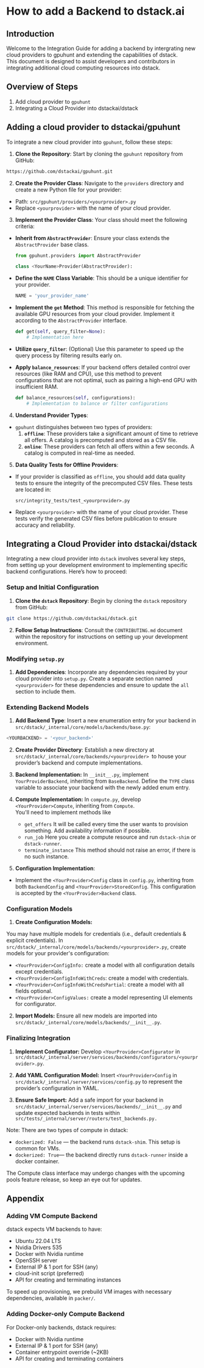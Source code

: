 # How to add a Backend to dstack.ai
## Introduction

Welcome to the Integration Guide for adding a backend by intergrating new cloud providers to gpuhunt and extending the capabilities of dstack.<br> 
This document is designed to assist developers and contributors in integrating additional cloud computing resources into dstack.


## Overview of Steps

1. Add cloud provider to `gpuhunt`
2. Integrating a Cloud Provider into dstackai/dstack

## Adding a cloud provider to dstackai/gpuhunt
To integrate a new cloud provider into `gpuhunt`, follow these steps:

1. **Clone the Repository**: Start by cloning the `gpuhunt` repository from GitHub:
```bash
https://github.com/dstackai/gpuhunt.git
```
 2. **Create the Provider Class**: Navigate to the `providers` directory and create a new Python file for your provider:
- Path: `src/gpuhunt/providers/<yourprovider>.py`
- Replace `<yourprovider>` with the name of your cloud provider.

3. **Implement the Provider Class**: Your class should meet the following criteria:

- **Inherit from `AbstractProvider`**: Ensure your class extends the `AbstractProvider` base class.
  ```python
  from gpuhunt.providers import AbstractProvider

  class <YourName>Provider(AbstractProvider):
  ```

- **Define the `NAME` Class Variable**: This should be a unique identifier for your provider.

  ```python
  NAME = 'your_provider_name'
  ```

- **Implement the `get` Method**: This method is responsible for fetching the available GPU resources from your cloud provider. Implement it according to the `AbstractProvider` interface.

  ```python
  def get(self, query_filter=None):
      # Implementation here
  ```
- **Utilize `query_filter`**: (Optional) Use this parameter to speed up the query process by filtering results early on.

- **Apply `balance_resources`**: If your backend offers detailed control over resources (like RAM and CPU), use this method to prevent configurations that are not optimal, such as pairing a high-end GPU with insufficient RAM.

  ```python
  def balance_resources(self, configurations):
      # Implementation to balance or filter configurations
  ```

4. **Understand Provider Types**:
- `gpuhunt` distinguishes between two types of providers:
  1. **`offline`**: These providers take a significant amount of time to retrieve all offers. A catalog is precomputed and stored as a CSV file.
  2. **`online`**: These providers can fetch all offers within a few seconds. A catalog is computed in real-time as needed.


5. **Data Quality Tests for Offline Providers**:
- If your provider is classified as `offline`, you should add data quality tests to ensure the integrity of the precomputed CSV files. These tests are located in:
  ```
  src/integrity_tests/test_<yourprovider>.py
  ```
- Replace `<yourprovider>` with the name of your cloud provider. These tests verify the generated CSV files before publication to ensure accuracy and reliability.


## Integrating a Cloud Provider into dstackai/dstack

Integrating a new cloud provider into `dstack` involves several key steps, from setting up your development environment to implementing specific backend configurations. Here’s how to proceed:

### Setup and Initial Configuration

1. **Clone the `dstack` Repository**: Begin by cloning the `dstack` repository from GitHub:

```bash
git clone https://github.com/dstackai/dstack.git
```

2. **Follow Setup Instructions**: Consult the `CONTRIBUTING.md` document within the repository for instructions on setting up your development environment.

### Modifying `setup.py`

1. **Add Dependencies**: Incorporate any dependencies required by your cloud provider into `setup.py`. Create a separate section named `<yourprovider>` for these dependencies and ensure to update the `all` section to include them.

### Extending Backend Models

1. **Add Backend Type**: Insert a new enumeration entry for your backend in `src/dstack/_internal/core/models/backends/base.py`:

```python
<YOURBACKEND> = '<your_backend>'
```
2. **Create Provider Directory**: Establish a new directory at `src/dstack/_internal/core/backends/<yourprovider> `to house your provider’s backend and compute implementations.


3. **Backend Implementation:** 
In `__init__.py`, implement `YourProviderBackend`, inheriting from `BaseBackend`. Define the `TYPE` class variable to associate your backend with the newly added enum entry.

4. **Compute Implementation:** 
In `compute.py`, develop `<YourProvider>Compute`, inheriting from `Compute`.<br> 
You'll need to implement methods like      
    - `get_offers` It will be called every time the user wants to provision something. Add availability information if possible. 
	- `run_job` Here you create a compute resource and run `dstack-shim` or `dstack-runner`.
	- `terminate_instance` This method should not raise an error, if there is no such instance.

5. **Configuration Implementation**:
- Implement the `<YourProvider>Config` class in `config.py`, inheriting from both `BackendConfig` and `<YourProvider>StoredConfig`. This configuration is accepted by the `<YourProvider>Backend` class.


### Configuration Models
 1. **Create Configuration Models:**

You may have multiple models for credentials (i.e., default credentials & explicit credentials). 
 In `src/dstack/_internal/core/models/backends/<yourprovider>.py`, create models for your provider's configuration:
- `<YourProvider>ConfigInfo:` create a model with all configuration details except credentials.
- `<YourProvider>ConfigInfoWithCreds`: create a model with credentials.
- `<YourProvider>ConfigInfoWithCredsPartial`: create a model with all fields optional.
- `<YourProvider>ConfigValues:` create a model representing UI elements for configurator.

2. **Import Models:**
Ensure all new models are imported into `src/dstack/_internal/core/models/backends/__init__.py`.

### Finalizing Integration
1. **Implement Configurator:**
Develop `<YourProvider>Configurator` in `src/dstack/_internal/server/services/backends/configurators/<yourprovider>.py`.

2. **Add YAML Configuration Model:**
Insert `<YourProvider>Config` in `src/dstack/_internal/server/services/config.py` to represent the provider’s configuration in YAML.

3. **Ensure Safe Import:** 
Add a safe import for your backend in `src/dstack/_internal/server/services/backends/__init__.py` and update expected backends in tests within `src/tests/_internal/server/routers/test_backends.py.`


Note: There are two types of compute in dstack:

- `dockerized: False` — the backend runs `dstack-shim`. This setup is common for VMs.
- `dockerized: True`— the backend directly runs `dstack-runner` inside a docker container.

The Compute class interface may undergo changes with the upcoming pools feature release, so keep an eye out for updates.


## Appendix
### Adding VM Compute Backend
dstack expects VM backends to have:

- Ubuntu 22.04 LTS
- Nvidia Drivers 535
- Docker with Nvidia runtime
- OpenSSH server
- External IP & 1 port for SSH (any)
- cloud-init script (preferred)
- API for creating and terminating instances

To speed up provisioning, we prebuild VM images with necessary dependencies, available in `packer/`.

### Adding Docker-only Compute Backend
For Docker-only backends, dstack requires:

- Docker with Nvidia runtime
- External IP & 1 port for SSH (any)
- Container entrypoint override (~2KB)
- API for creating and terminating containers



